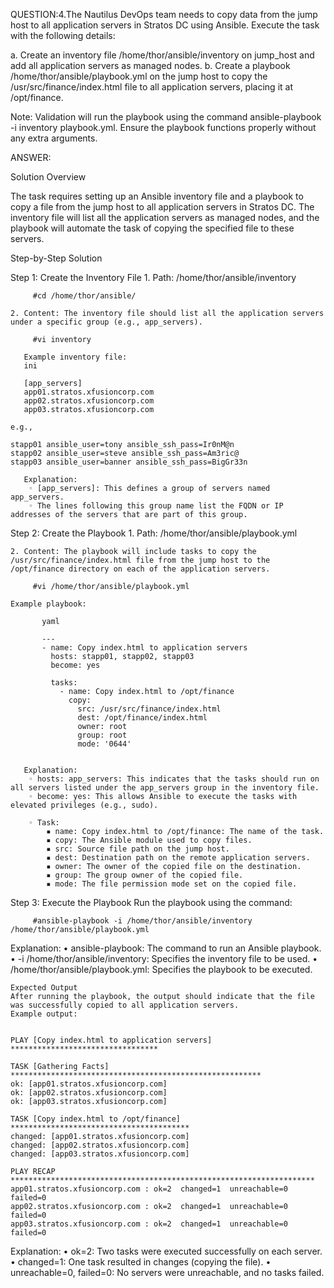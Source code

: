 QUESTION:4.The Nautilus DevOps team needs to copy data from the jump host to all application servers in Stratos DC using Ansible. Execute the task with the following details:

a. Create an inventory file /home/thor/ansible/inventory on jump_host and add all application servers as managed nodes.
b. Create a playbook /home/thor/ansible/playbook.yml on the jump host to copy the /usr/src/finance/index.html file to all application servers, placing it at /opt/finance.

Note: Validation will run the playbook using the command ansible-playbook -i inventory playbook.yml. Ensure the playbook functions properly without any extra arguments.

ANSWER:

Solution Overview

The task requires setting up an Ansible inventory file and a playbook to copy a file from the jump host to all application servers in Stratos DC. 
The inventory file will list all the application servers as managed nodes, and the playbook will automate the task of copying the specified file to these servers.

Step-by-Step Solution

Step 1: Create the Inventory File
    1. Path: /home/thor/ansible/inventory
	
		 #cd /home/thor/ansible/
		 
    2. Content: The inventory file should list all the application servers under a specific group (e.g., app_servers).
	
		 #vi inventory
		 
       Example inventory file:
       ini
       
       [app_servers]
       app01.stratos.xfusioncorp.com
       app02.stratos.xfusioncorp.com
       app03.stratos.xfusioncorp.com

`````````````````````````````````````````````````	   
e.g.,

stapp01 ansible_user=tony ansible_ssh_pass=Ir0nM@n 
stapp02 ansible_user=steve ansible_ssh_pass=Am3ric@
stapp03 ansible_user=banner ansible_ssh_pass=BigGr33n

`````````````````````````````````````````````````
	   
       Explanation:
        ◦ [app_servers]: This defines a group of servers named app_servers.
        ◦ The lines following this group name list the FQDN or IP addresses of the servers that are part of this group.
		
		
Step 2: Create the Playbook
    1. Path: /home/thor/ansible/playbook.yml
	
    2. Content: The playbook will include tasks to copy the /usr/src/finance/index.html file from the jump host to the /opt/finance directory on each of the application servers.
       
		 #vi /home/thor/ansible/playbook.yml
		 
	   
`````````````````````````````````````````````````
Example playbook: 
  
       yaml
       
       ---
       - name: Copy index.html to application servers
         hosts: stapp01, stapp02, stapp03 
         become: yes
       
         tasks:
           - name: Copy index.html to /opt/finance
             copy:
               src: /usr/src/finance/index.html
               dest: /opt/finance/index.html
               owner: root
               group: root
               mode: '0644' 
			   
`````````````````````````````````````````````````
			   
       Explanation:
        ◦ hosts: app_servers: This indicates that the tasks should run on all servers listed under the app_servers group in the inventory file.
        ◦ become: yes: This allows Ansible to execute the tasks with elevated privileges (e.g., sudo).
		
        ◦ Task:
            ▪ name: Copy index.html to /opt/finance: The name of the task.
            ▪ copy: The Ansible module used to copy files.
            ▪ src: Source file path on the jump host.
            ▪ dest: Destination path on the remote application servers.
            ▪ owner: The owner of the copied file on the destination.
            ▪ group: The group owner of the copied file.
            ▪ mode: The file permission mode set on the copied file.
			
			
Step 3: Execute the Playbook
Run the playbook using the command:


		 #ansible-playbook -i /home/thor/ansible/inventory /home/thor/ansible/playbook.yml
		 
		 
Explanation:
    • ansible-playbook: The command to run an Ansible playbook.
    • -i /home/thor/ansible/inventory: Specifies the inventory file to be used.
    • /home/thor/ansible/playbook.yml: Specifies the playbook to be executed.

```````````````````````````````````````````````````````````````````````````````````````````````````
Expected Output
After running the playbook, the output should indicate that the file was successfully copied to all application servers.
Example output:


PLAY [Copy index.html to application servers] *********************************

TASK [Gathering Facts] ********************************************************
ok: [app01.stratos.xfusioncorp.com]
ok: [app02.stratos.xfusioncorp.com]
ok: [app03.stratos.xfusioncorp.com]

TASK [Copy index.html to /opt/finance] ****************************************
changed: [app01.stratos.xfusioncorp.com]
changed: [app02.stratos.xfusioncorp.com]
changed: [app03.stratos.xfusioncorp.com]

PLAY RECAP ********************************************************************
app01.stratos.xfusioncorp.com : ok=2  changed=1  unreachable=0  failed=0
app02.stratos.xfusioncorp.com : ok=2  changed=1  unreachable=0  failed=0
app03.stratos.xfusioncorp.com : ok=2  changed=1  unreachable=0  failed=0

```````````````````````````````````````````````````````````````````````````````````````````````````
Explanation:
    • ok=2: Two tasks were executed successfully on each server.
    • changed=1: One task resulted in changes (copying the file).
    • unreachable=0, failed=0: No servers were unreachable, and no tasks failed.
